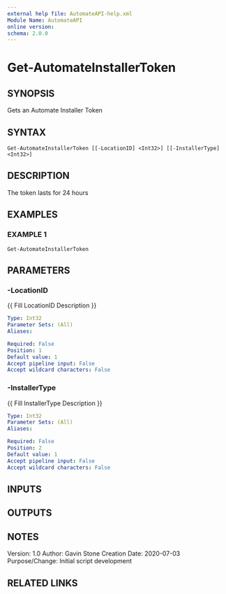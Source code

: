 ```yaml
---
external help file: AutomateAPI-help.xml
Module Name: AutomateAPI
online version:
schema: 2.0.0
---
```


# Get-AutomateInstallerToken

## SYNOPSIS
Gets an Automate Installer Token

## SYNTAX

```
Get-AutomateInstallerToken [[-LocationID] <Int32>] [[-InstallerType] <Int32>]
```

## DESCRIPTION
The token lasts for 24 hours

## EXAMPLES

### EXAMPLE 1
```
Get-AutomateInstallerToken
```

## PARAMETERS

### -LocationID
{{ Fill LocationID Description }}

```yaml
Type: Int32
Parameter Sets: (All)
Aliases:

Required: False
Position: 1
Default value: 1
Accept pipeline input: False
Accept wildcard characters: False
```

### -InstallerType
{{ Fill InstallerType Description }}

```yaml
Type: Int32
Parameter Sets: (All)
Aliases:

Required: False
Position: 2
Default value: 1
Accept pipeline input: False
Accept wildcard characters: False
```

## INPUTS

## OUTPUTS

## NOTES
Version:        1.0
Author:         Gavin Stone
Creation Date:  2020-07-03
Purpose/Change: Initial script development

## RELATED LINKS
